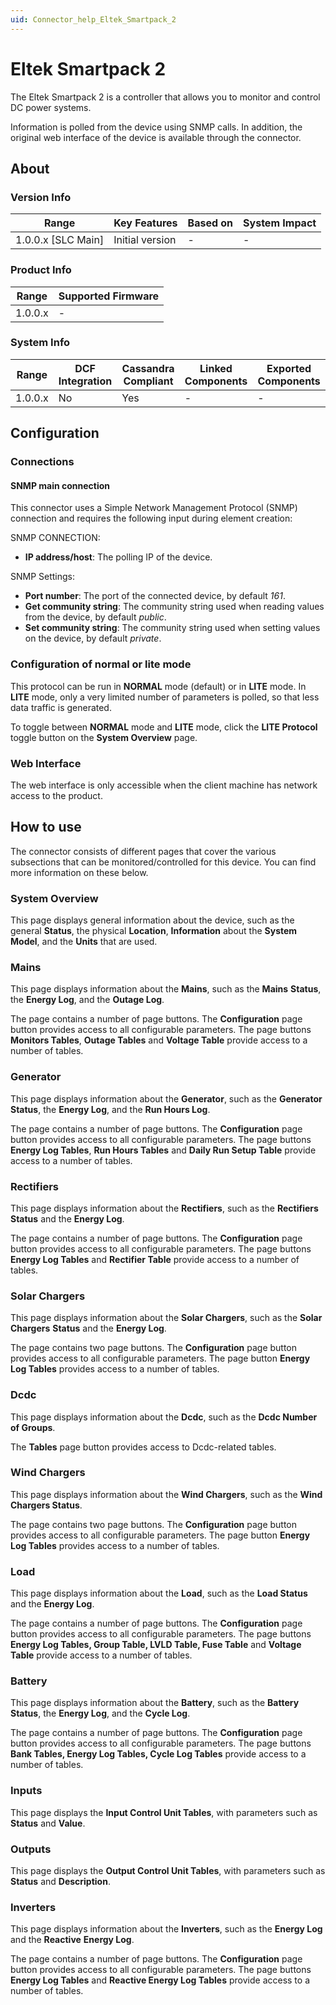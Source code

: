 ```yaml
---
uid: Connector_help_Eltek_Smartpack_2
---
```


# Eltek Smartpack 2

The Eltek Smartpack 2 is a controller that allows you to monitor and control DC power systems.

Information is polled from the device using SNMP calls. In addition, the original web interface of the device is available through the connector.

## About

### Version Info

| Range                | Key Features     | Based on     | System Impact     |
|----------------------|------------------|--------------|-------------------|
| 1.0.0.x [SLC Main]   | Initial version  | -            | -                 |

### Product Info

| Range     | Supported Firmware     |
|-----------|------------------------|
| 1.0.0.x   | -                      |

### System Info

| Range     | DCF Integration     | Cassandra Compliant     | Linked Components     | Exported Components     |
|-----------|---------------------|-------------------------|-----------------------|-------------------------|
| 1.0.0.x   | No                  | Yes                     | -                     | -                       |

## Configuration

### Connections

#### SNMP main connection

This connector uses a Simple Network Management Protocol (SNMP) connection and requires the following input during element creation:

SNMP CONNECTION:

- **IP address/host**: The polling IP of the device.

SNMP Settings:

- **Port number**: The port of the connected device, by default *161*.
- **Get community string**: The community string used when reading values from the device, by default *public*.
- **Set community string**: The community string used when setting values on the device, by default *private*.

### Configuration of normal or lite mode

This protocol can be run in **NORMAL** mode (default) or in **LITE** mode. In **LITE** mode, only a very limited number of parameters is polled, so that less data traffic is generated.

To toggle between **NORMAL** mode and **LITE** mode, click the **LITE Protocol** toggle button on the **System Overview** page.

### Web Interface

The web interface is only accessible when the client machine has network access to the product.

## How to use

The connector consists of different pages that cover the various subsections that can be monitored/controlled for this device. You can find more information on these below.

### System Overview

This page displays general information about the device, such as the general **Status**, the physical **Location**, **Information** about the **System Model**, and the **Units** that are used.

### Mains

This page displays information about the **Mains**, such as the **Mains** **Status**, the **Energy Log**, and the **Outage Log**.

The page contains a number of page buttons. The **Configuration** page button provides access to all configurable parameters. The page buttons **Monitors Tables**, **Outage Tables** and **Voltage Table** provide access to a number of tables.

### Generator

This page displays information about the **Generator**, such as the **Generator** **Status**, the **Energy Log**, and the **Run Hours Log**.

The page contains a number of page buttons. The **Configuration** page button provides access to all configurable parameters. The page buttons **Energy Log Tables**, **Run Hours Tables** and **Daily Run Setup Table** provide access to a number of tables.

### Rectifiers

This page displays information about the **Rectifiers**, such as the **Rectifiers** **Status** and the **Energy Log**.

The page contains a number of page buttons. The **Configuration** page button provides access to all configurable parameters. The page buttons **Energy Log Tables** and **Rectifier Table** provide access to a number of tables.

### Solar Chargers

This page displays information about the **Solar Chargers**, such as the **Solar Chargers** **Status** and the **Energy Log**.

The page contains two page buttons. The **Configuration** page button provides access to all configurable parameters. The page button **Energy Log Tables** provides access to a number of tables.

### Dcdc

This page displays information about the **Dcdc**, such as the **Dcdc Number of Groups**.

The **Tables** page button provides access to Dcdc-related tables.

### Wind Chargers

This page displays information about the **Wind Chargers**, such as the **Wind Chargers Status**.

The page contains two page buttons. The **Configuration** page button provides access to all configurable parameters. The page button **Energy Log Tables** provides access to a number of tables.

### Load

This page displays information about the **Load**, such as the **Load Status** and the **Energy Log**.

The page contains a number of page buttons. The **Configuration** page button provides access to all configurable parameters. The page buttons **Energy Log Tables, Group Table, LVLD Table, Fuse Table** and **Voltage Table** provide access to a number of tables.

### Battery

This page displays information about the **Battery**, such as the **Battery** **Status**, the **Energy Log**, and the **Cycle Log**.

The page contains a number of page buttons. The **Configuration** page button provides access to all configurable parameters. The page buttons **Bank Tables, Energy Log Tables, Cycle Log Tables** provide access to a number of tables.

### Inputs

This page displays the **Input Control Unit Tables**, with parameters such as **Status** and **Value**.

### Outputs

This page displays the **Output Control Unit Tables**, with parameters such as **Status** and **Description**.

### Inverters

This page displays information about the **Inverters**, such as the **Energy Log** and the **Reactive** **Energy Log**.

The page contains a number of page buttons. The **Configuration** page button provides access to all configurable parameters. The page buttons **Energy Log Tables** and **Reactive Energy Log Tables** provide access to a number of tables.
